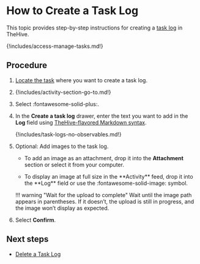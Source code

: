 # How to Create a Task Log

This topic provides step-by-step instructions for creating a [task log](about-task-logs.md) in TheHive.

{!includes/access-manage-tasks.md!}

<h2>Procedure</h2>

1. [Locate the task](../tasks/search-for-tasks/find-a-task.md) where you want to create a task log.

2. {!includes/activity-section-go-to.md!}

3. Select :fontawesome-solid-plus:.

4. In the **Create a task log** drawer, enter the text you want to add in the **Log** field using [TheHive-flavored Markdown syntax](../../thehive-flavored-markdown.md).

    {!includes/task-logs-no-observables.md!}

5. Optional: Add images to the task log.

    * To add an image as an attachment, drop it into the **Attachment** section or select it from your computer.

    * <!-- md:version 5.5 --> To display an image at full size in the **Activity** feed, drop it into the **Log** field or use the :fontawesome-solid-image: symbol.

    !!! warning "Wait for the upload to complete"
        Wait until the image path appears in parentheses. If it doesn’t, the upload is still in progress, and the image won’t display as expected.

6. Select **Confirm**.

<h2>Next steps</h2>

* [Delete a Task Log](delete-a-task-log.md)